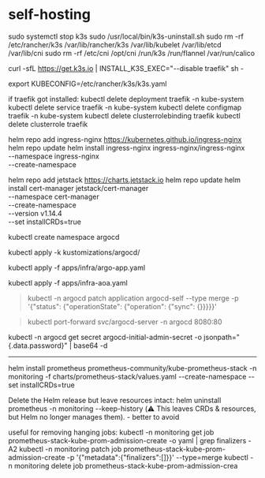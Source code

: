 # self-hosting

sudo systemctl stop k3s
sudo /usr/local/bin/k3s-uninstall.sh
sudo rm -rf /etc/rancher/k3s /var/lib/rancher/k3s /var/lib/kubelet /var/lib/etcd /var/lib/cni
sudo rm -rf /etc/cni /opt/cni /run/k3s /run/flannel /var/run/calico

curl -sfL https://get.k3s.io | INSTALL_K3S_EXEC="--disable traefik" sh -

export KUBECONFIG=/etc/rancher/k3s/k3s.yaml

if traefik got installed:
kubectl delete deployment traefik -n kube-system
kubectl delete service traefik -n kube-system
kubectl delete configmap traefik -n kube-system
kubectl delete clusterrolebinding traefik
kubectl delete clusterrole traefik

helm repo add ingress-nginx https://kubernetes.github.io/ingress-nginx
helm repo update
helm install ingress-nginx ingress-nginx/ingress-nginx \
  --namespace ingress-nginx \
  --create-namespace

helm repo add jetstack https://charts.jetstack.io
helm repo update
helm install cert-manager jetstack/cert-manager \
  --namespace cert-manager \
  --create-namespace \
  --version v1.14.4 \
  --set installCRDs=true

<!-- helm repo add argo https://argoproj.github.io/argo-helm
helm repo update
helm install argocd argo/argo-cd --namespace argocd --create-namespace --kubeconfig /etc/rancher/k3s/k3s.yaml 
> kubeconfig cuz there were problems with connection:  
    helm install argocd argo/argo-cd --namespace argocd --create-namespace
    Error: INSTALLATION FAILED: Kubernetes cluster unreachable: Get "http://localhost:8080/version": dial tcp 127.0.0.1:8080: connect: connection refused
     -->

kubectl create namespace argocd

kubectl apply -k kustomizations/argocd/

kubectl apply -f apps/infra/argo-app.yaml 

kubectl apply -f apps/infra-aoa.yaml 

> kubectl -n argocd patch application argocd-self --type merge -p '{"status": {"operationState": {"operation": {"sync": {}}}}}'

> kubectl port-forward svc/argocd-server -n argocd 8080:80

kubectl -n argocd get secret argocd-initial-admin-secret -o jsonpath="{.data.password}" | base64 -d

-----

helm install prometheus prometheus-community/kube-prometheus-stack -n monitoring -f charts/prometheus-stack/values.yaml --create-namespace --set installCRDs=true

Delete the Helm release but leave resources intact:
helm uninstall prometheus -n monitoring --keep-history
(⚠️ This leaves CRDs & resources, but Helm no longer manages them). - better to avoid

useful for removing hanging jobs:
kubectl -n monitoring get job prometheus-stack-kube-prom-admission-create -o yaml | grep finalizers -A2
kubectl -n monitoring patch job prometheus-stack-kube-prom-admission-create -p '{"metadata":{"finalizers":[]}}' --type=merge
kubectl -n monitoring delete job prometheus-stack-kube-prom-admission-crea

